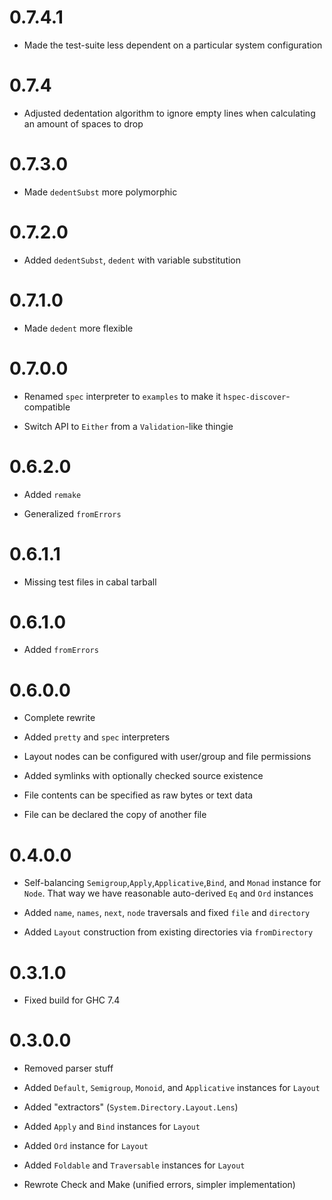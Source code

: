 0.7.4.1
=======

  * Made the test-suite less dependent on a particular system configuration

0.7.4
=====

  * Adjusted dedentation algorithm to ignore empty lines when calculating an amount
  of spaces to drop

0.7.3.0
=======

  * Made `dedentSubst` more polymorphic

0.7.2.0
=======

  * Added `dedentSubst`, `dedent` with variable substitution

0.7.1.0
=======

  * Made `dedent` more flexible

0.7.0.0
=======

  * Renamed `spec` interpreter to `examples` to make it `hspec-discover`-compatible

  * Switch API to `Either` from a `Validation`-like thingie

0.6.2.0
=======

  * Added `remake`

  * Generalized `fromErrors`

0.6.1.1
=======

  * Missing test files in cabal tarball

0.6.1.0
=======

  * Added `fromErrors`

0.6.0.0
=======

  * Complete rewrite

  * Added `pretty` and `spec` interpreters

  * Layout nodes can be configured with user/group and file permissions

  * Added symlinks with optionally checked source existence

  * File contents can be specified as raw bytes or text data

  * File can be declared the copy of another file

0.4.0.0
=======

  * Self-balancing `Semigroup`,`Apply`,`Applicative`,`Bind`, and `Monad` instance for `Node`.
    That way we have reasonable auto-derived `Eq` and `Ord` instances

  * Added `name`, `names`, `next`, `node` traversals and fixed `file` and `directory`

  * Added `Layout` construction from existing directories via `fromDirectory`

0.3.1.0
=======

  * Fixed build for GHC 7.4

0.3.0.0
=======

  * Removed parser stuff

  * Added `Default`, `Semigroup`, `Monoid`, and `Applicative` instances for `Layout`

  * Added "extractors" (`System.Directory.Layout.Lens`)

  * Added `Apply` and `Bind` instances for `Layout`

  * Added `Ord` instance for `Layout`

  * Added `Foldable` and `Traversable` instances for `Layout`

  * Rewrote Check and Make (unified errors, simpler implementation)
